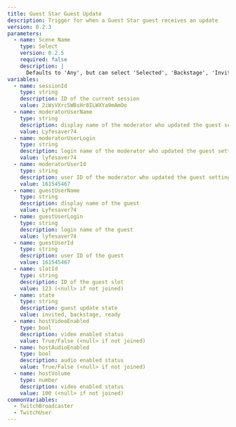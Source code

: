 ```yaml
---
title: Guest Star Guest Update
description: Trigger for when a Guest Star guest receives an update
version: 0.2.3
parameters:
  - name: Scene Name
    type: Select
    version: 0.2.5
    required: false
    description: |
      Defaults to 'Any', but can select 'Selected', 'Backstage', 'Invited', 'Live', 'Ready', or 'Removed'
variables:
  - name: sessionId
    type: string
    description: ID of the current session
    value: 2iWsVXrc5WBsHr8ILWXYa9mAmOo
  - name: moderatorUserName
    type: string
    description: display name of the moderator who updated the guest settings
    value: Lyfesaver74
  - name: moderatorUserLogin
    type: string
    description: login name of the moderator who updated the guest settings
    value: lyfesaver74
  - name: moderatorUserId
    type: string
    description: user ID of the moderator who updated the guest settings
    value: 161545467
  - name: guestUserName
    type: string
    description: display name of the guest
    value: Lyfesaver74
  - name: guestUserLogin
    type: string
    description: login name of the guest
    value: lyfesaver74
  - name: guestUserId
    type: string
    description: user ID of the guest
    value: 161545467
  - name: slotId
    type: string
    description: ID of the guest slot
    value: 123 (<null> if not joined)
  - name: state
    type: string
    description: guest update state
    value: invited, backstage, ready
  - name: hostVideoEnabled
    type: bool
    description: video enabled status
    value: True/False (<null> if not joined)
  - name: hostAudioEnabled
    type: bool
    description: audio enabled status
    value: True/False (<null> if not joined)
  - name: hostVolume
    type: number
    description: video enabled status
    value: 100 (<null> if not joined)
commonVariables:
  - TwitchBroadcaster
  - TwitchUser
---
```

